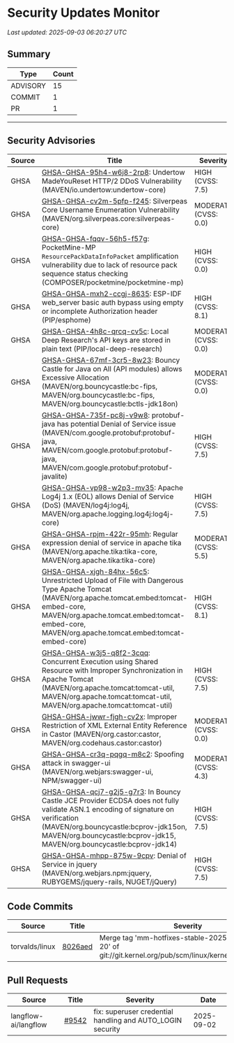 # Security Updates Monitor

*Last updated: 2025-09-03 06:20:27 UTC*

## Summary
| Type | Count |
|------|-------|
| ADVISORY | 15 |
| COMMIT | 1 |
| PR | 1 |

---

## Security Advisories

| Source | Title | Severity | Date |
|--------|-------|----------|------|
| GHSA | [GHSA-GHSA-95h4-w6j8-2rp8](https://github.com/advisories/GHSA-95h4-w6j8-2rp8): Undertow MadeYouReset HTTP/2 DDoS Vulnerability (MAVEN/io.undertow:undertow-core) | HIGH (CVSS: 7.5) | 2025-09-02 |
| GHSA | [GHSA-GHSA-cv2m-5pfp-f245](https://github.com/advisories/GHSA-cv2m-5pfp-f245): Silverpeas Core Username Enumeration Vulnerability (MAVEN/org.silverpeas.core:silverpeas-core) | MODERATE (CVSS: 0.0) | 2025-09-02 |
| GHSA | [GHSA-GHSA-fqqv-56h5-f57g](https://github.com/advisories/GHSA-fqqv-56h5-f57g): PocketMine-MP `ResourcePackDataInfoPacket` amplification vulnerability due to lack of resource pack sequence status checking (COMPOSER/pocketmine/pocketmine-mp) | HIGH (CVSS: 0.0) | 2025-09-02 |
| GHSA | [GHSA-GHSA-mxh2-ccgj-8635](https://github.com/advisories/GHSA-mxh2-ccgj-8635): ESP-IDF web_server basic auth bypass using empty or incomplete Authorization header (PIP/esphome) | HIGH (CVSS: 8.1) | 2025-09-02 |
| GHSA | [GHSA-GHSA-4h8c-qrcq-cv5c](https://github.com/advisories/GHSA-4h8c-qrcq-cv5c): Local Deep Research's API keys are stored in plain text (PIP/local-deep-research) | MODERATE (CVSS: 0.0) | 2025-09-02 |
| GHSA | [GHSA-GHSA-67mf-3cr5-8w23](https://github.com/advisories/GHSA-67mf-3cr5-8w23): Bouncy Castle for Java on All (API modules) allows Excessive Allocation (MAVEN/org.bouncycastle:bc-fips, MAVEN/org.bouncycastle:bc-fips, MAVEN/org.bouncycastle:bctls-jdk18on) | MODERATE (CVSS: 0.0) | 2025-08-12 |
| GHSA | [GHSA-GHSA-735f-pc8j-v9w8](https://github.com/advisories/GHSA-735f-pc8j-v9w8): protobuf-java has potential Denial of Service issue (MAVEN/com.google.protobuf:protobuf-java, MAVEN/com.google.protobuf:protobuf-java, MAVEN/com.google.protobuf:protobuf-javalite) | HIGH (CVSS: 7.5) | 2024-09-19 |
| GHSA | [GHSA-GHSA-vp98-w2p3-mv35](https://github.com/advisories/GHSA-vp98-w2p3-mv35): Apache Log4j 1.x (EOL) allows Denial of Service (DoS) (MAVEN/log4j:log4j, MAVEN/org.apache.logging.log4j:log4j-core) | HIGH (CVSS: 7.5) | 2023-03-10 |
| GHSA | [GHSA-GHSA-rpjm-422r-95mh](https://github.com/advisories/GHSA-rpjm-422r-95mh): Regular expression denial of service in apache tika (MAVEN/org.apache.tika:tika-core, MAVEN/org.apache.tika:tika-core) | MODERATE (CVSS: 5.5) | 2022-05-17 |
| GHSA | [GHSA-GHSA-xjgh-84hx-56c5](https://github.com/advisories/GHSA-xjgh-84hx-56c5): Unrestricted Upload of File with Dangerous Type Apache Tomcat (MAVEN/org.apache.tomcat.embed:tomcat-embed-core, MAVEN/org.apache.tomcat.embed:tomcat-embed-core, MAVEN/org.apache.tomcat.embed:tomcat-embed-core) | HIGH (CVSS: 8.1) | 2022-05-14 |
| GHSA | [GHSA-GHSA-w3j5-q8f2-3cqq](https://github.com/advisories/GHSA-w3j5-q8f2-3cqq): Concurrent Execution using Shared Resource with Improper Synchronization in Apache Tomcat (MAVEN/org.apache.tomcat:tomcat-util, MAVEN/org.apache.tomcat:tomcat-util, MAVEN/org.apache.tomcat:tomcat-util) | HIGH (CVSS: 7.5) | 2022-05-14 |
| GHSA | [GHSA-GHSA-jwwr-fjgh-cv2x](https://github.com/advisories/GHSA-jwwr-fjgh-cv2x): Improper Restriction of XML External Entity Reference in Castor (MAVEN/org.castor:castor, MAVEN/org.codehaus.castor:castor) | MODERATE (CVSS: 0.0) | 2022-05-13 |
| GHSA | [GHSA-GHSA-cr3q-pqgq-m8c2](https://github.com/advisories/GHSA-cr3q-pqgq-m8c2): Spoofing attack in swagger-ui (MAVEN/org.webjars:swagger-ui, NPM/swagger-ui) | MODERATE (CVSS: 4.3) | 2022-03-12 |
| GHSA | [GHSA-GHSA-qcj7-g2j5-g7r3](https://github.com/advisories/GHSA-qcj7-g2j5-g7r3): In Bouncy Castle JCE Provider ECDSA does not fully validate ASN.1 encoding of signature on verification (MAVEN/org.bouncycastle:bcprov-jdk15on, MAVEN/org.bouncycastle:bcprov-jdk15, MAVEN/org.bouncycastle:bcprov-jdk14) | HIGH (CVSS: 7.5) | 2018-10-17 |
| GHSA | [GHSA-GHSA-mhpp-875w-9cpv](https://github.com/advisories/GHSA-mhpp-875w-9cpv): Denial of Service in jquery (MAVEN/org.webjars.npm:jquery, RUBYGEMS/jquery-rails, NUGET/jQuery) | HIGH (CVSS: 7.5) | 2018-01-22 |

## Code Commits

| Source | Title | Severity | Date |
|--------|-------|----------|------|
| torvalds/linux | [8026aed](https://github.com/torvalds/linux/commit/8026aed072e1221f0a61e5acc48c64546341bd4d) | Merge tag 'mm-hotfixes-stable-2025-09-01-17-20' of git://git.kernel.org/pub/scm/linux/kernel/git/akpm/mm | 2025-09-02 |

## Pull Requests

| Source | Title | Severity | Date |
|--------|-------|----------|------|
| langflow-ai/langflow | [#9542](https://github.com/langflow-ai/langflow/pull/9542) | fix: superuser credential handling and AUTO_LOGIN security | 2025-09-02 |

